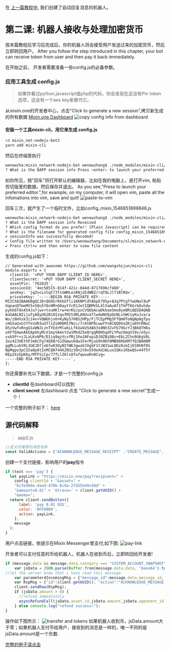 在 [上一篇教程中](https://github.com/wenewzhang/mixin_network-nodejs-bot2/blob/master/README-zhchs.md), 我们创建了自动回复消息的机器人。

# 第二课: 机器人接收与处理加密货币
按本篇教程后学习后完成后，你的机器人将会接受用户发送过来的加密货币，然后立即转回用户。
After you follow the step introduced in this chapter, your bot can receive token from user and then pay it back immediately.

在开始之前， 开发者需要准备一些config.js的必备参数。


### 应用工具生成 config.js
> 如果你看过python,javascript或php的代码，你会发现在这没有Pin token选项，这会有一个aes key来替代它。



从mixin.one的开发者中心，点击"Click to generate a new session",拷贝新生成的所有数据 [Mixin.one Dashboard](https://developers.mixin.one/dashboard)
![copy config info from dashboard](https://github.com/wenewzhang/mixin_network-nodejs-bot2/blob/master/copy-to-clipboard.png)

#### 安装一个工具mixin-cli，用它来生成 config.js
```bash
cd mixin_net-nodejs-bot2
yarn add mixin-cli
```

然后在终端里执行
```bash
wenewzha:mixin_network-nodejs-bot wenewzhang$ ./node_modules/mixin-cli/bin/mixin dapp:config
? What is the DAPP session info Press <enter> to launch your preferred editor.
```
如你所见，按"回车"将打开默认的编辑器，比如在我的电脑上，是打开vim,
粘贴剪切版里的数据，然后保存并退出。
As you see,"Press <enter> to launch your preferred editor.",for example, on my computer, it will open vim,
paste all the infomations into vim, save and quit!
![paste-to-vim](https://github.com/wenewzhang/mixin_network-nodejs-bot2/blob/master/paste-to-vim.png)

回车三次，就产生了一个临时文件，比如config_mixin_1546851899846.js

```bash
wenewzha:mixin_network-nodejs-bot wenewzhang$ ./node_modules/mixin-cli/bin/mixin dapp:config
? What is the DAPP session info Received
? Which config format do you prefer? [Plain Javascript] can be required from any js code
? What is the filename for generated config file config_mixin_1546851899846.js
✔︎ sessionInfo was successfully decoded!
✔︎ Config file written to /Users/wenewzhang/Documents/sl/mixin_network-nodejs-bot/config_mixin_1546851899846.js
✔︎ Press ctrl+v and then enter to view file content
```

生成的config.js如下：
```
// Generated with awesome https://github.com/wangshijun/mixin-cli
module.exports = {
  clientId: '<PUT YOUR DAPP CLIENT_ID HERE>',
  clientSecret: '<PUT YOUR DAPP CLIENT_SECRET HERE>',
  assetPin: '762835',
  sessionId: '4ec58515-814f-421c-844d-8717696cf460',
  aesKey: 'jqZvcLnlqt73TsSWHLezKNjdIdWBZ/rqTQLJlT1BlRQ=',
  privateKey: `-----BEGIN RSA PRIVATE KEY-----
MIICXAIBAAKBgQCJDrQG95rRXkGfli1KKNPCdYAbpE795p+A3q7PtgTYwUNal9uP
UqeanDTmeMV5vSQu5f8n9M+60aytYcR1JetIQBMVGL4lVaAuAf1TkPT6GrbOvhdw
pykk6Tdx454Ju7jwv+txuHKlrw+mrKG/pxCVQ6bAcwDkbae5mo8yeBRiQQIDAQAB
AoGAALNZijuTyAQyU62B18IzqufM2tdRLA0UvaTlwdwNVEpQnNLv5WCnyKuJva/a
Wo/z8mVsk3i14x+VQWGhjnO+KyNyS7H8S2HPp/FjTCEpPMgSFfQmHToNgNp0gTpu
cHG5aUvUJYYVvUR3uGTlsZs006M1fNcc/7rAtBP8cwwYYn0CQQDVaZKju0VtRNuC
85zVwfxRngGSxWNJLznTYEdrMlwkLLfkUakU5dA63s0Nh32vFb79GcYJ3BbQTH8u
oXFfEmwnAkEApGhyMcV1myVA4vY2w1Mhd25e8rgqR0HSqdFLYPwz9mqVI9v/e5yc
vxb5Pr+zJLxLKvHP6/D1iq9qzVcvfMj3VwJAFopiDJ0ZBiOBs+EbLZChn9U6gVAL
3oz4ZJUEthPJm6CFg74ER8rGJZGmwskOw1FerMjuG9h9KF8MB9bRbKM7fQJBAKBM
ggMLLubtRL3GKJD7jebfw03OyNIfWKJgwak3XgbF1tJW31wL0Dz0zmIjES0hNf0S
NpMqpo3pCS5a8p8tZxMCQH744X2N3z3On2t0v559eXdJALuxIQKv1KbwQSv44T5Y
REp2XzEpK6y/MfFSiCpc77fLlZ6lsOfufqwxwRn0Cvg=
-----END RSA PRIVATE KEY-----`,
};
```
你还需要补充以下数据，才是一个完整的config.js
- **clientId** 在dashboard可以找到
- **client secret** 左dashboard 点击 "Click to generate a new secret"生成一个！

一个完整的例子如下： [here](https://github.com/wenewzhang/mixin_network-nodejs-bot2/blob/master/config2.js)

## 源代码解释
> app2.js
```javascript
//定义可接受的消息名称
const ValidActions = ["ACKNOWLEDGE_MESSAGE_RECEIPT" ,"CREATE_MESSAGE", "LIST_PENDING_MESSAGES"];
```

创建一个支付链接，影响用户的**pay**指令
```javascript
if (text === 'pay') {
  let payLink = "https://mixin.one/pay?recipient=" +
    config.clientId + "&asset=" +
    "6cfe566e-4aad-470b-8c9a-2fd35b49c68d" +
    "&amount=0.01" + '&trace=' + client.getUUID() +
    "&memo=";
  return client.sendButton({
      label: 'pay 0.01 EOS',
      color: '#FF0000',
      action: payLink,
    },
    message
  );
}
```
用户点击链接，依提示在Mixin Messenger里支付,如下图:
![pay-link](https://github.com/wenewzhang/mixin_network-nodejs-bot2/blob/master/pay-link.png)

开发者可以支付任意的币给机器人，机器人在收到币后，立即转回给开发者!
```javascript
if (message.data && message.data.category === "SYSTEM_ACCOUNT_SNAPSHOT") {
    var jsData = JSON.parse(Buffer.from(message.data.data, 'base64').toString('utf-8'));
//let the server know that i have read this message
    var parameter4IncomingMsg = {"message_id":message.data.message_id, "status":"READ"};
    var RspMsg = {"id":client.getUUID(), "action":"ACKNOWLEDGE_MESSAGE_RECEIPT", "params":parameter4IncomingMsg};
    client.sendRaw(RspMsg);
    if (jsData.amount > 0) {
      //refund immediately
      asyncRefundCall(jsData.asset_id,jsData.amount,jsData.opponent_id);
    } else console.log("refund success!");
}
```
操作如下图所示：
![transfer and tokens](https://github.com/wenewzhang/mixin_network-nodejs-bot2/blob/master/transfer-any-tokens.jpeg)
如果机器人收到币，jsData.amount大于零；如果机器人支付币给用户，接收到的消息是一样的，唯一不同的是 jsData.amount是一个负数.

[完整的例子请点击](https://github.com/wenewzhang/mixin_network-nodejs-bot2/blob/master/app2.js)
